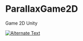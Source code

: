 # ParallaxGame2D
Game 2D Unity

[![Alternate Text]({image-url})]({https://imgur.com/a/bEUjign} "Link Title")
